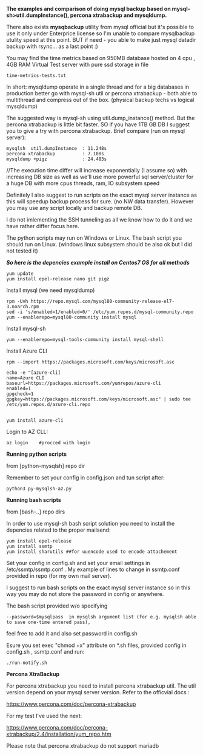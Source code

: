 **The examples and comparison  of doing mysql backup  based on  mysql-sh>util.dumpInstance(), percona xtrabackup and mysqldump.**

There also exists **mysqbackup** utility from mysql official but it's possible to use it only under Enterprice license so I'm unable to compare mysqlbackup utulity speed at this point. BUT if need - you able to make just mysql datadir backup with rsync... as a last point :)


You may find the time metrics based on 950MB database hosted on 4 cpu , 4GB RAM Virtual Test server with pure ssd storage in file 
```
time-metrics-tests.txt 
```

In short: mysqldump operate in a single thread and for a big databases in production  better go with mysql-sh util or percona xtrabackup  - both able to multithread and compress out of the box. (physical backup techs vs logical mysqldump)

The suggested way is mysql-sh using util.dump_instance() method.
But the percona xtrabackup is little bit faster. SO if you have 1TB GB DB I suggest you to give a try with percona xtrabackup.
Brief compare (run on mysql server): 

```
mysqlsh  util.dumpInstance  : 11.248s
percona xtrabackup          : 7.108s
mysqldump +pigz             : 24.483s
```

//The execution time differ will increase exponentially (I assume so) with increasing DB size as well as we'll use more powerful sql server/cluster for a huge DB with more cpus threads, ram, IO subsystem speed 


Definitely I also  suggest to run scripts on the exact mysql server instance as this will speedup backup process for sure. (no NW  data transfer). However you may use any script locally and backup remote DB.

I do not imlementing the SSH tunneling  as all we know how to do it and we have rather differ focus here.


The python scripts may run on Windows or Linux. The bash script you should run on Linux. (windows linux subsystem should be also ok but I did not tested it)



***So here is the depencies example install on Centos7 OS for all methods***


```
yum update
yum install epel-release nano git pigz
```

Install mysql (we need mysqldump)

```
rpm -Uvh https://repo.mysql.com/mysql80-community-release-el7-3.noarch.rpm
sed -i 's/enabled=1/enabled=0/' /etc/yum.repos.d/mysql-community.repo
yum --enablerepo=mysql80-community install mysql
```

Install mysql-sh
```
yum --enablerepo=mysql-tools-community install mysql-shell
```


Install Azure CLI

```
rpm --import https://packages.microsoft.com/keys/microsoft.asc

echo -e "[azure-cli]
name=Azure CLI
baseurl=https://packages.microsoft.com/yumrepos/azure-cli
enabled=1
gpgcheck=1
gpgkey=https://packages.microsoft.com/keys/microsoft.asc" | sudo tee /etc/yum.repos.d/azure-cli.repo


yum install azure-cli
```

Login to AZ CLL: 
```
az login    #procced with login
```


**Running python scripts**

from [python-mysqlsh] repo dir
 
Remember to set your config in config.json and tun script after:

```
python3 py-mysqlsh-az.py
```




**Running bash scripts** 


from [bash-..] repo dirs

In order to use mysql-sh bash script solution you  need to install the  depencies related to the proper mailsend: 

```
yum install epel-release
yum install ssmtp
yum install sharutils ##for uuencode used to encode attachement
```

Set  your config in config.sh and set your email settings in /etc/ssmtp/ssmtp.conf . My example of lines to change in ssmtp.conf provided in repo (for my own mail server).

I suggest to run bash scripts on the exact mysql server instance so in this way you may do not store the password in config or anywhere.

The bash script  provided  w/o specifying 

```
--password=$mysqlpass  in mysqlsh argument list (for e.g. mysqlsh able to save one-time entered pass), 
```

feel free to add it and also set password in config.sh



Esure you set exec "chmod +x" attribute on *.sh files, provided config in config.sh , ssmtp.conf and run:

```
./run-notify.sh 

```

**Percona XtraBackup**

For percona xtrabackup you need to install percona xtrabackup util. The util version depend on your mysql server version.
Refer to the officvial docs : 

https://www.percona.com/doc/percona-xtrabackup

For my test I've used the next: 

https://www.percona.com/doc/percona-xtrabackup/2.4/installation/yum_repo.htm


Please note that percona xtrabackup do not support mariadb










 




